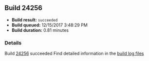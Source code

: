 ## Build 24256
- **Build result:** `succeeded`
- **Build queued:** 12/15/2017 3:48:29 PM
- **Build duration:** 0.81 minutes
### Details
Build [24256](https://winappstudio.visualstudio.com/web/build.aspx?pcguid=a4ef43be-68ce-4195-a619-079b4d9834c2&builduri=vstfs%3a%2f%2f%2fBuild%2fBuild%2f24256) succeeded
Find detailed information in the [build log files](https://uwpctdiags.blob.core.windows.net/buildlogs/24256_logs.zip)
